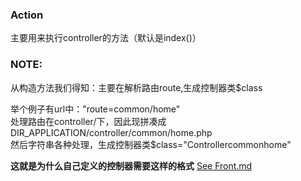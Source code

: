 ### Action
主要用来执行controller的方法（默认是index()）

### NOTE:
从构造方法我们得知：主要在解析路由route,生成控制器类$class  

举个例子有url中："route=common/home"  
处理路由在controller/下，因此现拼凑成DIR_APPLICATION/controller/common/home.php  
然后字符串各种处理，生成控制器类$class="Controllercommonhome"

**这就是为什么自己定义的控制器需要这样的格式**
[See Front.md](Front.md)
